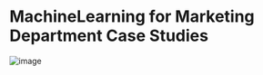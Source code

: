 # MachineLearning for Marketing Department Case Studies

![image](https://user-images.githubusercontent.com/37673834/169011316-46b70446-5056-4e82-a410-34667adff6e5.png)

